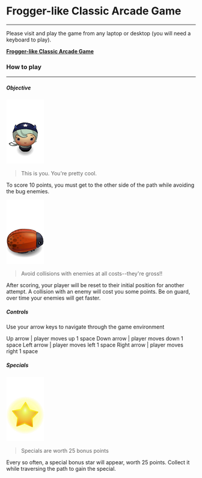 # Frogger-like Classic Arcade Game
------

Please visit and play the game from any laptop or desktop (you will need a keyboard to play).

**[Frogger-like Classic Arcade Game](http://julianfresco.github.io/udacity.frontenddev.p3/)**


### How to play
------

##### Objective

![Player sprite](images/char-horn-girl.png)
> This is you. You're pretty cool.

To score 10 points, you must get to the other side of the path while avoiding the bug enemies.


![Enemy sprite](images/enemy-bug.png)
> Avoid collisions with enemies at all costs--they're gross!!


After scoring, your player will be reset to their initial position for another attempt. A collision with an enemy will cost you some points. Be on guard, over time your enemies will get faster.


##### Controls

Use your arrow keys to navigate through the game environment

Up arrow | player moves up 1 space
Down arrow | player moves down 1 space
Left arrow | player moves left 1 space
Right arrow | player moves right 1 space


##### Specials

![Special sprite](images/Star.png)
> Specials are worth 25 bonus points


Every so often, a special bonus star will appear, worth 25 points. Collect it while traversing the path to gain the special.